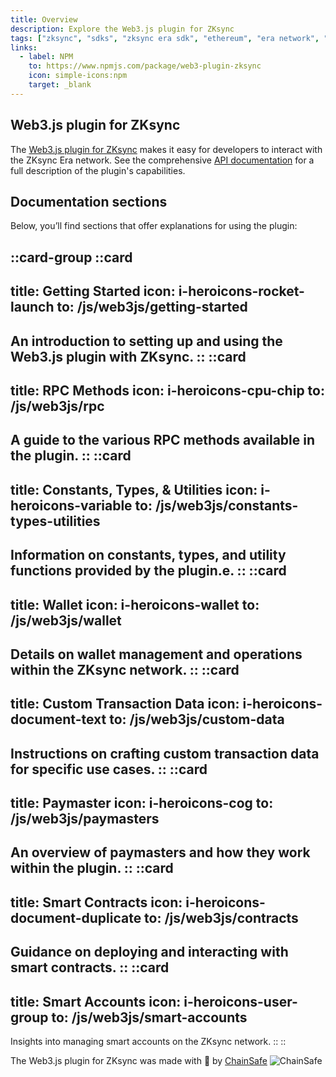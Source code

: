 ```yaml
---
title: Overview
description: Explore the Web3.js plugin for ZKsync
tags: ["zksync", "sdks", "zksync era sdk", "ethereum", "era network", "web3.js", "web3.js plugin"]
links:
  - label: NPM
    to: https://www.npmjs.com/package/web3-plugin-zksync
    icon: simple-icons:npm
    target: _blank
---
```


## Web3.js plugin for ZKsync

The [Web3.js plugin for ZKsync](https://github.com/ChainSafe/web3-plugin-zksync) makes it easy for developers to
interact with the ZKsync Era network. See the comprehensive [API documentation](https://chainsafe.github.io/web3-plugin-zksync/)
for a full description of the plugin's capabilities.

## Documentation sections

Below, you’ll find sections that offer explanations for using the plugin:

::card-group
::card
---
title: Getting Started
icon: i-heroicons-rocket-launch
to: /js/web3js/getting-started
---
An introduction to setting up and using the Web3.js plugin with ZKsync.
::
::card
---
title: RPC Methods
icon: i-heroicons-cpu-chip
to: /js/web3js/rpc
---
A guide to the various RPC methods available in the plugin.
::
::card
---
title: Constants, Types, & Utilities
icon: i-heroicons-variable
to: /js/web3js/constants-types-utilities
---
Information on constants, types, and utility functions provided by the plugin.e.
::
::card
---
title: Wallet
icon: i-heroicons-wallet
to: /js/web3js/wallet
---
Details on wallet management and operations within the ZKsync network.
::
::card
---
title: Custom Transaction Data
icon: i-heroicons-document-text
to: /js/web3js/custom-data
---
Instructions on crafting custom transaction data for specific use cases.
::
::card
---
title: Paymaster
icon: i-heroicons-cog
to: /js/web3js/paymasters
---
An overview of paymasters and how they work within the plugin.
::
::card
---
title: Smart Contracts
icon: i-heroicons-document-duplicate
to: /js/web3js/contracts
---
Guidance on deploying and interacting with smart contracts.
::
::card
---
title: Smart Accounts
icon: i-heroicons-user-group
to: /js/web3js/smart-accounts
---
Insights into managing smart accounts on the ZKsync network.
::
::

The Web3.js plugin for ZKsync was made with 💛 by [ChainSafe](https://chainsafe.io/)
![ChainSafe](/images/chainsafe.png "ChainSafe")
